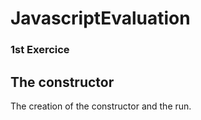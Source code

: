 # JavascriptEvaluation

### 1st Exercice

## The constructor

The creation of the constructor and the run.



